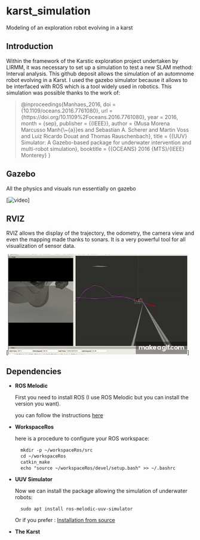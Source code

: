 # karst_simulation
Modeling of an exploration robot evolving in a karst

## Introduction
Within the framework of the Karstic exploration project undertaken by LIRMM, it was necessary to set up a simulation to test a new SLAM method: Interval analysis.
This github deposit allows the simulation of an automnome robot evolving in a Karst.
I used the gazebo simulator because it allows to be interfaced with ROS which is a tool widely used in robotics.
This simulation was possible thanks to the work of:
<blockquote><p>
@inproceedings{Manhaes_2016,
    doi = {10.1109/oceans.2016.7761080},
    url = {https://doi.org/10.1109%2Foceans.2016.7761080},
    year = 2016,
    month = {sep},
    publisher = {{IEEE}},
    author = {Musa Morena Marcusso Manh{\~{a}}es and Sebastian A. Scherer and Martin Voss and Luiz Ricardo Douat and Thomas Rauschenbach},
    title = {{UUV} Simulator: A Gazebo-based package for underwater intervention and multi-robot simulation},
    booktitle = {{OCEANS} 2016 {MTS}/{IEEE} Monterey}
}
</p></blockquote>

## Gazebo 
All the physics and visuals run essentially on gazebo

[![video](https://github.com/Paul-antoineLeTolguenec/karst_simulation/blob/master/doc/video/simu_gazebo.gif)]

## RVIZ
RVIZ allows the display of the trajectory, the odometry, the camera view and even the mapping made thanks to sonars.
It is a very powerful tool for all visualization of sensor data.

[![video](https://github.com/Paul-antoineLeTolguenec/karst_simulation/blob/master/doc/video/simu_RVIZ.gif)]

## Dependencies

* **ROS Melodic** 
  
    First you need to install ROS (I use ROS Melodic but you can install the version you want).

    you can follow the instructions [here](http://wiki.ros.org/melodic/Installation/Ubuntu)

* **WorkspaceRos** 
  
    here is a procedure to configure your ROS workspace:

        mkdir -p ~/workspaceRos/src
        cd ~/workspaceRos
        catkin_make
        echo "source ~/workspaceRos/devel/setup.bash" >> ~/.bashrc

* **UUV Simulator** 

    Now we can install the package allowing the simulation of underwater robots:

        sudo apt install ros-melodic-uuv-simulator

    Or if you prefer : [Installation from source](https://uuvsimulator.github.io/installation/)

* **The Karst** 

